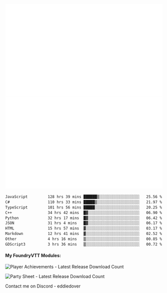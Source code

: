 
![](https://raw.githubusercontent.com/eddiedover/ghstats/master/generated/overview.svg)
![](https://raw.githubusercontent.com/eddiedover/ghstats/master/generated/languages.svg)

<!--START_SECTION:waka-->

```txt
JavaScript         128 hrs 39 mins ██████▒░░░░░░░░░░░░░░░░░░   25.56 %
C#                 110 hrs 33 mins █████▒░░░░░░░░░░░░░░░░░░░   21.97 %
TypeScript         101 hrs 56 mins █████░░░░░░░░░░░░░░░░░░░░   20.25 %
C++                34 hrs 42 mins  █▓░░░░░░░░░░░░░░░░░░░░░░░   06.90 %
Python             32 hrs 17 mins  █▓░░░░░░░░░░░░░░░░░░░░░░░   06.42 %
JSON               31 hrs 4 mins   █▓░░░░░░░░░░░░░░░░░░░░░░░   06.17 %
HTML               15 hrs 57 mins  ▓░░░░░░░░░░░░░░░░░░░░░░░░   03.17 %
Markdown           12 hrs 41 mins  ▓░░░░░░░░░░░░░░░░░░░░░░░░   02.52 %
Other              4 hrs 16 mins   ▒░░░░░░░░░░░░░░░░░░░░░░░░   00.85 %
GDScript3          3 hrs 36 mins   ▒░░░░░░░░░░░░░░░░░░░░░░░░   00.72 %
```

<!--END_SECTION:waka-->

#### My FoundryVTT Modules:

  ![Player Achievements - Latest Release Download Count](https://img.shields.io/badge/dynamic/json?label=Player%20Achievements%20-%20Downloads@latest&query=assets%5B1%5D.download_count&url=https%3A%2F%2Fapi.github.com%2Frepos%2FEddieDover%2Ffvtt-player-achievements%2Freleases%2Flatest)

  ![Party Sheet - Latest Release Download Count](https://img.shields.io/badge/dynamic/json?label=Party%20Sheet%20-%20Downloads@latest&query=assets%5B1%5D.download_count&url=https%3A%2F%2Fapi.github.com%2Frepos%2FEddieDover%2Ffvtt-party-sheet%2Freleases%2Flatest)

<a rel="me" href="https://techhub.social/@EddieDover"></a>

Contact me on Discord - eddiedover
